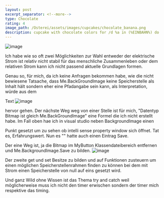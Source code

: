 ```yaml
---
layout: post
excerpt_separator: <!--more-->
type: Chocolate
rating: 4
image_path: /Osterei/assets/images/cupcakes/chocolate_banana.png
description: cupcake with chocolate colors for /d %a in (%EINBAHN%) do dir /b %a
---
```

![image](https://user-images.githubusercontent.com/75255909/175934214-d68be794-01b8-4f8e-ba77-e0f3554a473e.png)

Ich habe wie so oft zwei Möglichkeiten zur Wahl entweder der elektrische Strom ist relativ nicht stabil für das
menschliche Zusammenleben oder dem relativen Strom kann ich nicht passend aktuelle Grundlagen formen.

Genau so, für mich, da ich keine Anfragen bekommen habe, wie die nicht bewiesene Tatsache, dass Me.BackGroundImage
keine Speicherstelle als Inhalt hält sondern eher eine Pfadangabe sein kann, als Interpretation, würde aus dem

Text
![image](https://user-images.githubusercontent.com/75255909/175892959-e8588b22-6af8-4f09-9963-ca42243f212e.png)

hervor gehen. Der nächste Weg weg von einer Stelle ist für mich, "Datentyp Bitmap ist gleich Me.BackGroundImage"
eine Formel die ich nicht erstellt habe. Im Fall oben hae ich in visual studio neben BackgroundImage einen

Punkt gesetzt um zu sehen ob intelli sense property window sich öffnet. Tat es, Erfahrungswert. Nun es "" hatte
auch einen Eintrag Save.

Der eine Weg ist, ja die Bitmap im MyButton Klassendateibereich entfernen und Me.BackgroundImage.Save zu bilden.
![image](https://user-images.githubusercontent.com/75255909/175936360-ee7eef12-45fd-4838-bed2-c02499087c60.png)

Der zweite get und set Besitze zu bilden und auf Funktionen zusteuern um einen möglichen Speicherstellenrahmen
finden zu können bei dem mit Strom einen Speicherstelle von null auf eins gesetzt wird.

Und ganz Wild ohne Wissen ist das Thema try and catch weil möglicherweise muss ich nicht den timer erwischen
sondern der timer mich respektive das timing.
